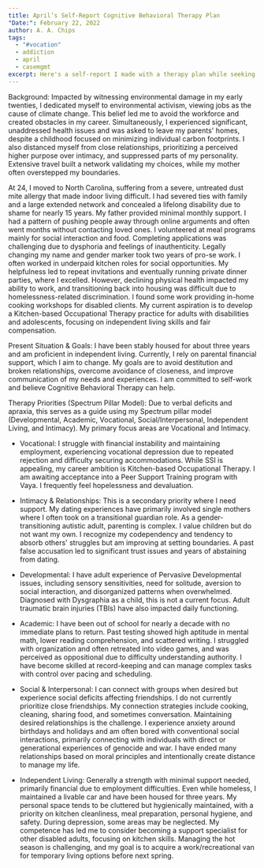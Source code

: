 ```yaml
---
title: April’s Self-Report Cognitive Behavioral Therapy Plan
"Date:": February 22, 2022
author: A. A. Chips
tags:
  - "#vocation"
  - addiction
  - april
  - casemgmt
excerpt: Here's a self-report I made with a therapy plan while seeking out Cognitive Behavioral Therapy.
---
```


Background: Impacted by witnessing environmental damage in my early twenties, I dedicated myself to environmental activism, viewing jobs as the cause of climate change. This belief led me to avoid the workforce and created obstacles in my career. Simultaneously, I experienced significant, unaddressed health issues and was asked to leave my parents' homes, despite a childhood focused on minimizing individual carbon footprints. I also distanced myself from close relationships, prioritizing a perceived higher purpose over intimacy, and suppressed parts of my personality. Extensive travel built a network validating my choices, while my mother often overstepped my boundaries.

At 24, I moved to North Carolina, suffering from a severe, untreated dust mite allergy that made indoor living difficult. I had severed ties with family and a large extended network and concealed a lifelong disability due to shame for nearly 15 years. My father provided minimal monthly support. I had a pattern of pushing people away through online arguments and often went months without contacting loved ones. I volunteered at meal programs mainly for social interaction and food. Completing applications was challenging due to dysphoria and feelings of inauthenticity. Legally changing my name and gender marker took two years of pro-se work. I often worked in underpaid kitchen roles for social opportunities. My helpfulness led to repeat invitations and eventually running private dinner parties, where I excelled. However, declining physical health impacted my ability to work, and transitioning back into housing was difficult due to homelessness-related discrimination. I found some work providing in-home cooking workshops for disabled clients. My current aspiration is to develop a Kitchen-based Occupational Therapy practice for adults with disabilities and adolescents, focusing on independent living skills and fair compensation.

Present Situation & Goals: I have been stably housed for about three years and am proficient in independent living. Currently, I rely on parental financial support, which I aim to change. My goals are to avoid destitution and broken relationships, overcome avoidance of closeness, and improve communication of my needs and experiences. I am committed to self-work and believe Cognitive Behavioral Therapy can help.

Therapy Priorities (Spectrum Pillar Model): Due to verbal deficits and apraxia, this serves as a guide using my Spectrum pillar model (Developmental, Academic, Vocational, Social/Interpersonal, Independent Living, and Intimacy). My primary focus areas are Vocational and Intimacy.

- Vocational: I struggle with financial instability and maintaining employment, experiencing vocational depression due to repeated rejection and difficulty securing accommodations. While SSI is appealing, my career ambition is Kitchen-based Occupational Therapy. I am awaiting acceptance into a Peer Support Training program with Vaya. I frequently feel hopelessness and devaluation.
    
- Intimacy & Relationships: This is a secondary priority where I need support. My dating experiences have primarily involved single mothers where I often took on a transitional guardian role. As a gender-transitioning autistic adult, parenting is complex. I value children but do not want my own. I recognize my codependency and tendency to absorb others' struggles but am improving at setting boundaries. A past false accusation led to significant trust issues and years of abstaining from dating.
    
- Developmental: I have adult experience of Pervasive Developmental issues, including sensory sensitivities, need for solitude, aversion to social interaction, and disorganized patterns when overwhelmed. Diagnosed with Dysgraphia as a child, this is not a current focus. Adult traumatic brain injuries (TBIs) have also impacted daily functioning.
    
- Academic: I have been out of school for nearly a decade with no immediate plans to return. Past testing showed high aptitude in mental math, lower reading comprehension, and scattered writing. I struggled with organization and often retreated into video games, and was perceived as oppositional due to difficulty understanding authority. I have become skilled at record-keeping and can manage complex tasks with control over pacing and scheduling.
    
- Social & Interpersonal: I can connect with groups when desired but experience social deficits affecting friendships. I do not currently prioritize close friendships. My connection strategies include cooking, cleaning, sharing food, and sometimes conversation. Maintaining desired relationships is the challenge. I experience anxiety around birthdays and holidays and am often bored with conventional social interactions, primarily connecting with individuals with direct or generational experiences of genocide and war. I have ended many relationships based on moral principles and intentionally create distance to manage my life.
    
- Independent Living: Generally a strength with minimal support needed, primarily financial due to employment difficulties. Even while homeless, I maintained a livable car and have been housed for three years. My personal space tends to be cluttered but hygienically maintained, with a priority on kitchen cleanliness, meal preparation, personal hygiene, and safety. During depression, some areas may be neglected. My competence has led me to consider becoming a support specialist for other disabled adults, focusing on kitchen skills. Managing the hot season is challenging, and my goal is to acquire a work/recreational van for temporary living options before next spring.
